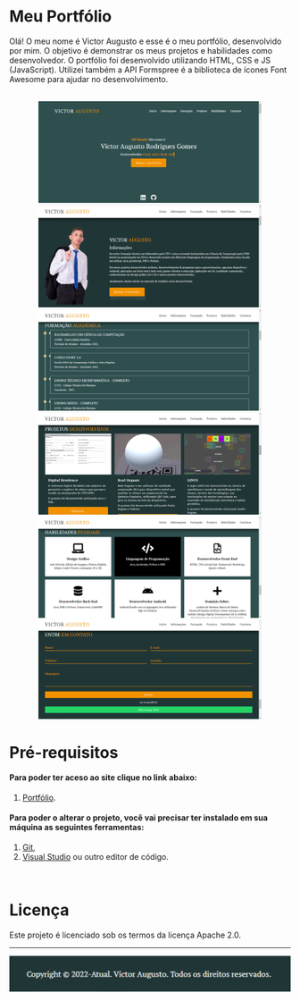 # Meu Portfólio 

Olá! O meu nome é Victor Augusto e esse é o meu portfólio, desenvolvido por mim. O objetivo é demonstrar os meus projetos e habilidades como desenvolvedor. O portfólio foi desenvolvido utilizando HTML, CSS e JS (JavaScript). Utilizei também a API Formspree é a biblioteca de ícones Font Awesome para ajudar no desenvolvimento.
</br>
</br>

<div align="center">
<img src="https://github.com/VictorAugustoRodriguesGomes/Portfolio/blob/main/src/img/base/p1.PNG" width="400"/>
<img src="https://github.com/VictorAugustoRodriguesGomes/Portfolio/blob/main/src/img/base/p2.PNG" width="400"/>
<img src="https://github.com/VictorAugustoRodriguesGomes/Portfolio/blob/main/src/img/base/p3.PNG" width="400"/>
<img src="https://github.com/VictorAugustoRodriguesGomes/Portfolio/blob/main/src/img/base/p4.PNG" width="400"/>
<img src="https://github.com/VictorAugustoRodriguesGomes/Portfolio/blob/main/src/img/base/p5.PNG" width="400"/>
<img src="https://github.com/VictorAugustoRodriguesGomes/Portfolio/blob/main/src/img/base/p6.PNG" width="400"/>
</div>

# Pré-requisitos
#### Para poder ter aceso ao  site clique no link abaixo: 
1. [Portfólio](https://bit.ly/39IqDrm).
#### Para poder o alterar o projeto, você vai precisar ter instalado em sua máquina as seguintes ferramentas:
1. [Git](https://git-scm.com),
2. [Visual Studio](https://code.visualstudio.com/) ou outro editor de código.

</br>

# Licença

Este projeto é licenciado sob os termos da licença Apache 2.0.

---------
<img src="https://github.com/VictorAugustoRodriguesGomes/Portfolio/blob/main/src/img/base/p7.PNG?raw=true"/>

